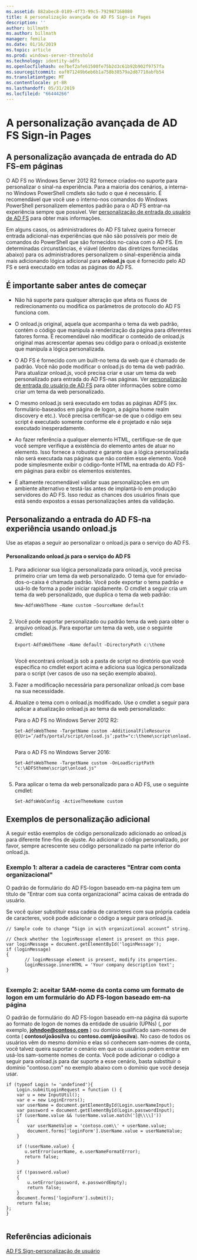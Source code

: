 ```yaml
---
ms.assetid: 882abec8-0189-4f73-99c5-792987168080
title: A personalização avançada de AD FS Sign-in Pages
description: ''
author: billmath
ms.author: billmath
manager: femila
ms.date: 01/16/2019
ms.topic: article
ms.prod: windows-server-threshold
ms.technology: identity-adfs
ms.openlocfilehash: ee7bef2afe61500fe75b2d3c61b92b902f9757fa
ms.sourcegitcommit: eaf071249b6eb6b1a758b38579a2d87710abfb54
ms.translationtype: MT
ms.contentlocale: pt-BR
ms.lasthandoff: 05/31/2019
ms.locfileid: "66444266"
---
```

# <a name="advanced-customization-of-ad-fs-sign-in-pages"></a>A personalização avançada de AD FS Sign-in Pages

  
## <a name="advanced-customization-of-ad-fs-sign-in-pages"></a>A personalização avançada de entrada do AD FS\-em páginas  
O AD FS no Windows Server 2012 R2 fornece criados\-no suporte para personalizar o sinal\-na experiência. Para a maioria dos cenários, a interna\-no Windows PowerShell cmdlets são tudo o que é necessário.  É recomendável que você use o interno\-nos comandos do Windows PowerShell personalizem elementos padrão para o AD FS entrar\-na experiência sempre que possível.  Ver [personalização de entrada do usuário de AD FS](AD-FS-user-sign-in-customization.md) para obter mais informações.  
  
Em alguns casos, os administradores do AD FS talvez queira fornecer entrada adicional\-nas experiências que não são possíveis por meio de comandos do PowerShell que são fornecidos no\-caixa com o AD FS. Em determinadas circunstâncias, é viável \(dentro das diretrizes fornecidas abaixo\) para os administradores personalizem o sinal\-experiência ainda mais adicionando lógica adicional para **onload.js** que é fornecido pelo AD FS e será executado em todas as páginas do AD FS.  
  
## <a name="things-to-know-before-you-start"></a>É importante saber antes de começar  
  
-   Não há suporte para qualquer alteração que afeta os fluxos de redirecionamento ou modifica os parâmetros de protocolo do AD FS funciona com.
  
-   O onload.js original, aquela que acompanha o tema da web padrão, contém o código que manipula a renderização da página para diferentes fatores forma. É recomendável não modificar o conteúdo de onload.js original mas acrescentar apenas seu código para o onload.js existente que manipula a lógica personalizada.  
  
-   O AD FS é fornecido com um built\-no tema da web que é chamado de padrão. Você não pode modificar o onload.js do tema da web padrão. Para atualizar onload.js, você precisa criar e usar um tema da web personalizado para entrada do AD FS\-nas páginas.  Ver [personalização de entrada do usuário de AD FS](AD-FS-user-sign-in-customization.md) para obter informações sobre como criar um tema da web personalizado.  
  
-   O mesmo onload.js será executado em todas as páginas ADFS \(ex. formulário\-baseados em página de logon, a página home realm discovery e etc.\). Você precisa certificar-se de que o código em seu script é executado somente conforme ele é projetado e não seja executado inesperadamente.  
  
-   Ao fazer referência a qualquer elemento HTML, certifique-se de que você sempre verifique a existência do elemento antes de atuar no elemento. Isso fornece a robustez e garante que a lógica personalizada não será executada nas páginas que não contêm esse elemento. Você pode simplesmente exibir o código-fonte HTML na entrada do AD FS\-em páginas para exibir os elementos existentes.  
  
-   É altamente recomendável validar suas personalizações em um ambiente alternativo e testá-las antes de implantá-lo em produção servidores do AD FS. Isso reduz as chances dos usuários finais que está sendo expostos a essas personalizações antes da validação.  
  
## <a name="customizing-the-ad-fs-sign-in-experience-by-using-onloadjs"></a>Personalizando a entrada do AD FS\-na experiência usando onload.js  
Use as etapas a seguir ao personalizar o onload.js para o serviço do AD FS.  
  
#### <a name="customizing-onloadjs-for-the-ad-fs-service"></a>Personalizando onload.js para o serviço do AD FS  
  
1.  Para adicionar sua lógica personalizada para onload.js, você precisa primeiro criar um tema da web personalizado. O tema que for enviado\-dos\-o\-caixa é chamada padrão. Você pode exportar o tema padrão e usá-lo de forma a poder iniciar rapidamente. O cmdlet a seguir cria um tema da web personalizado, que duplica o tema da web padrão:  
  
    ```  
    New-AdfsWebTheme –Name custom –SourceName default  
  
    ```  
  
2.  Você pode exportar personalizado ou padrão tema da web para obter o arquivo onload.js. Para exportar um tema da web, use o seguinte cmdlet:  
  
    ```  
    Export-AdfsWebTheme –Name default –DirectoryPath c:\theme  
  
    ```  
  
    Você encontrará onload.js sob a pasta de script no diretório que você especifica no cmdlet export acima e adiciona sua lógica personalizada para o script \(ver casos de uso na seção exemplo abaixo\).  
  
3.  Fazer a modificação necessária para personalizar onload.js com base na sua necessidade.  
  
4.  Atualize o tema com o onload.js modificado. Use o cmdlet a seguir para aplicar a atualização onload.js ao tema da web personalizado:  

     Para o AD FS no Windows Server 2012 R2:  

    ```  
    Set-AdfsWebTheme -TargetName custom -AdditionalFileResource @{Uri=’/adfs/portal/script/onload.js’;path="c:\theme\script\onload.js"}  
  
    ```  
    Para o AD FS no Windows Server 2016:

     ```  
    Set-AdfsWebTheme -TargetName custom -OnLoadScriptPath "c:\ADFStheme\script\onload.js"   
  
    ```  
  
5.  Para aplicar o tema da web personalizado para o AD FS, use o seguinte cmdlet:  
  
    ```  
    Set-AdfsWebConfig -ActiveThemeName custom  
    ```  
  
## <a name="additional-customization-examples"></a>Exemplos de personalização adicional  
A seguir estão exemplos de código personalizado adicionado ao onload.js para diferente fine\-fins de ajuste. Ao adicionar o código personalizado, por favor, sempre acrescente seu código personalizado na parte inferior do onload.js.  
  
### <a name="example-1-change-sign-in-with-organizational-account-string"></a>Exemplo 1: alterar a cadeia de caracteres "Entrar com conta organizacional"  
O padrão de formulário do AD FS\-logon baseado em\-na página tem um título de "Entrar com sua conta organizacional" acima caixas de entrada do usuário.  
  
Se você quiser substituir essa cadeia de caracteres com sua própria cadeia de caracteres, você pode adicionar o código a seguir para onload.js.  
  
```  
// Sample code to change “Sign in with organizational account” string.  
  
// Check whether the loginMessage element is present on this page.  
var loginMessage = document.getElementById('loginMessage');  
if (loginMessage)  
{  
       // loginMessage element is present, modify its properties.  
       loginMessage.innerHTML = 'Your company description text';  
}  
  
```  
  
### <a name="example-2-accept-sam-account-name-as-a-login-format-on-an-ad-fs-form-based-sign-in-page"></a>Exemplo 2: aceitar SAM\-nome da conta como um formato de logon em um formulário do AD FS\-logon baseado em\-na página  
O padrão de formulário do AD FS\-logon baseado em\-na página dá suporte ao formato de logon de nomes da entidade de usuário \(UPNs\) \(, por exemplo, <strong>johndoe@contoso.com</strong> \) ou domínio qualificado sam\-nomes de conta \( **contoso\\joãosilva** ou **contoso.com\\joãosilva**\). No caso de todos os usuários vêm do mesmo domínio e elas só conhecem sam\-nomes de conta, você talvez queira suportar o cenário em que os usuários podem entrar em usá-los sam\-somente nomes de conta. Você pode adicionar o código a seguir para onload.js para dar suporte a esse cenário, basta substituir o domínio "contoso.com" no exemplo abaixo com o domínio que você deseja usar.  
  
```  
if (typeof Login != 'undefined'){  
    Login.submitLoginRequest = function () {   
    var u = new InputUtil();  
    var e = new LoginErrors();  
    var userName = document.getElementById(Login.userNameInput);  
    var password = document.getElementById(Login.passwordInput);  
    if (userName.value && !userName.value.match('[@\\\\]'))   
    {  
        var userNameValue = 'contoso.com\\' + userName.value;  
        document.forms['loginForm'].UserName.value = userNameValue;  
    }  
  
    if (!userName.value) {  
       u.setError(userName, e.userNameFormatError);  
       return false;  
    }  
  
    if (!password.value)   
    {  
        u.setError(password, e.passwordEmpty);  
        return false;  
    }  
    document.forms['loginForm'].submit();  
    return false;  
};  
}  
  
```  
  
## <a name="additional-references"></a>Referências adicionais 
[AD FS Sign-personalização de usuário](AD-FS-user-sign-in-customization.md)  
  

